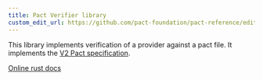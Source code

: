 ```yaml
---
title: Pact Verifier library
custom_edit_url: https://github.com/pact-foundation/pact-reference/edit/master/rust/pact_verifier/README.md
---
```

<!-- This file has been synced from the pact-foundation/pact-reference repository. Please do not edit it directly. The URL of the source file can be found in the custom_edit_url value above -->

This library implements verification of a provider against a pact file.
It implements the [V2 Pact specification](https://github.com/pact-foundation/pact-specification/tree/version-2).

[Online rust docs](https://docs.rs/pact_verifier/)

